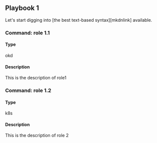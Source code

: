 ## Playbook 1

Let's start digging into [the best text-based syntax][mkdnlink] available.

### Command: role 1.1

#### Type
okd

#### Description
This is the description of role1

### Command: role 1.2

#### Type
k8s

#### Description
This is the description of role 2
